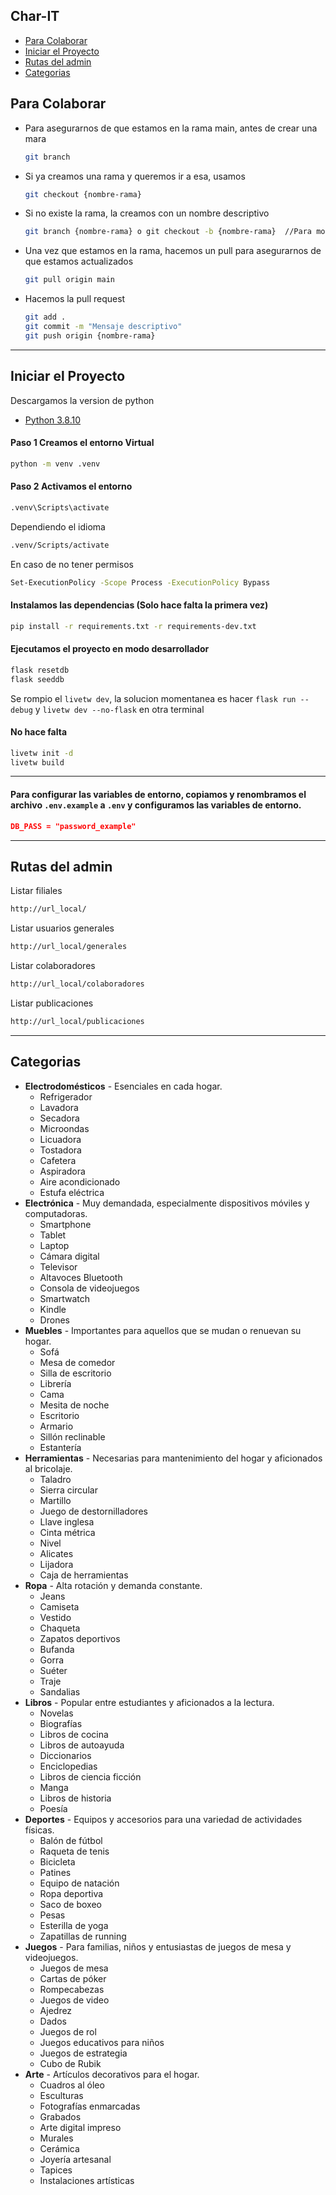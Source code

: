 ## Char-IT

- [Para Colaborar](#para-colaborar)
- [Iniciar el Proyecto](#iniciar-el-proyecto)
- [Rutas del admin](#rutas-del-admin)
- [Categorias](#categorias)

## Para Colaborar

- Para asegurarnos de que estamos en la rama main, antes de crear una mara
    ```bash
    git branch
    ```
- Si ya creamos una rama y queremos ir a esa, usamos
    ```bash
    git checkout {nombre-rama}
    ```
- Si no existe la rama, la creamos con un nombre descriptivo
    ```bash
    git branch {nombre-rama} o git checkout -b {nombre-rama}  //Para movernos despues de crearla
    ```
- Una vez que estamos en la rama, hacemos un pull para asegurarnos de que estamos actualizados
    ```bash
    git pull origin main
    ```
- Hacemos la pull request
    ```bash
    git add .
    git commit -m "Mensaje descriptivo"
    git push origin {nombre-rama}
    ```

---

## Iniciar el Proyecto

Descargamos la version de python

- [Python 3.8.10](https://www.python.org/downloads/release/python-3810/)

#### Paso 1 Creamos el entorno Virtual
```bash
python -m venv .venv
```

#### Paso 2 Activamos el entorno
```bash
.venv\Scripts\activate
```

Dependiendo el idioma

```bash
.venv/Scripts/activate
```

En caso de no tener permisos
```bash
Set-ExecutionPolicy -Scope Process -ExecutionPolicy Bypass
```

#### Instalamos las dependencias (Solo hace falta la primera vez)

```bash
pip install -r requirements.txt -r requirements-dev.txt
```

#### Ejecutamos el proyecto en modo desarrollador

```bash
flask resetdb
flask seeddb
```

Se rompio el `livetw dev`, la solucion momentanea es hacer `flask run --debug` y `livetw dev --no-flask` en otra terminal

#### No hace falta

```bash
livetw init -d
livetw build
```

---

#### Para configurar las variables de entorno, copiamos y renombramos el archivo `.env.example` a `.env` y configuramos las variables de entorno.

```json
DB_PASS = "password_example"
```

---

## Rutas del admin

Listar filiales
```bash
http://url_local/
```

Listar usuarios generales
```bash
http://url_local/generales
```

Listar colaboradores
```bash
http://url_local/colaboradores
```

Listar publicaciones
```bash
http://url_local/publicaciones
```

---

## Categorias

- **Electrodomésticos** - Esenciales en cada hogar.
    - Refrigerador
    - Lavadora
    - Secadora
    - Microondas
    - Licuadora
    - Tostadora
    - Cafetera
    - Aspiradora
    - Aire acondicionado
    - Estufa eléctrica
- **Electrónica** - Muy demandada, especialmente dispositivos móviles y computadoras.
    - Smartphone
    - Tablet
    - Laptop
    - Cámara digital
    - Televisor
    - Altavoces Bluetooth
    - Consola de videojuegos
    - Smartwatch
    - Kindle
    - Drones
- **Muebles** - Importantes para aquellos que se mudan o renuevan su hogar.
    - Sofá
    - Mesa de comedor
    - Silla de escritorio
    - Librería
    - Cama
    - Mesita de noche
    - Escritorio
    - Armario
    - Sillón reclinable
    - Estantería
- **Herramientas** - Necesarias para mantenimiento del hogar y aficionados al bricolaje.
    - Taladro
    - Sierra circular
    - Martillo
    - Juego de destornilladores
    - Llave inglesa
    - Cinta métrica
    - Nivel
    - Alicates
    - Lijadora
    - Caja de herramientas
- **Ropa** - Alta rotación y demanda constante.
    - Jeans
    - Camiseta
    - Vestido
    - Chaqueta
    - Zapatos deportivos
    - Bufanda
    - Gorra
    - Suéter
    - Traje
    - Sandalias
- **Libros** - Popular entre estudiantes y aficionados a la lectura.
    - Novelas
    - Biografías
    - Libros de cocina
    - Libros de autoayuda
    - Diccionarios
    - Enciclopedias
    - Libros de ciencia ficción
    - Manga
    - Libros de historia
    - Poesía
- **Deportes** - Equipos y accesorios para una variedad de actividades físicas.
    - Balón de fútbol
    - Raqueta de tenis
    - Bicicleta
    - Patines
    - Equipo de natación
    - Ropa deportiva
    - Saco de boxeo
    - Pesas
    - Esterilla de yoga
    - Zapatillas de running
- **Juegos** - Para familias, niños y entusiastas de juegos de mesa y videojuegos.
    - Juegos de mesa
    - Cartas de póker
    - Rompecabezas
    - Juegos de video
    - Ajedrez
    - Dados
    - Juegos de rol
    - Juegos educativos para niños
    - Juegos de estrategia
    - Cubo de Rubik
- **Arte** - Artículos decorativos para el hogar.
    - Cuadros al óleo
    - Esculturas
    - Fotografías enmarcadas
    - Grabados
    - Arte digital impreso
    - Murales
    - Cerámica
    - Joyería artesanal
    - Tapices
    - Instalaciones artísticas





